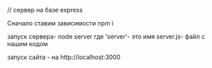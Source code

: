// сервер на базе express


Сначало ставим зависимости
npm i

запуск сервера- node server
где 'server'- это имя server.js- файл с нашим кодом

запуск сайта - на http://localhost:3000
